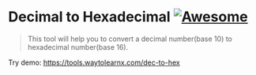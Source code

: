 # Decimal to Hexadecimal [![Awesome](https://cdn.rawgit.com/sindresorhus/awesome/d7305f38d29fed78fa85652e3a63e154dd8e8829/media/badge.svg)](https://github.com/sindresorhus/awesome)

>This tool will help you to convert a decimal number(base 10) to hexadecimal number(base 16).

Try demo: https://tools.waytolearnx.com/dec-to-hex
